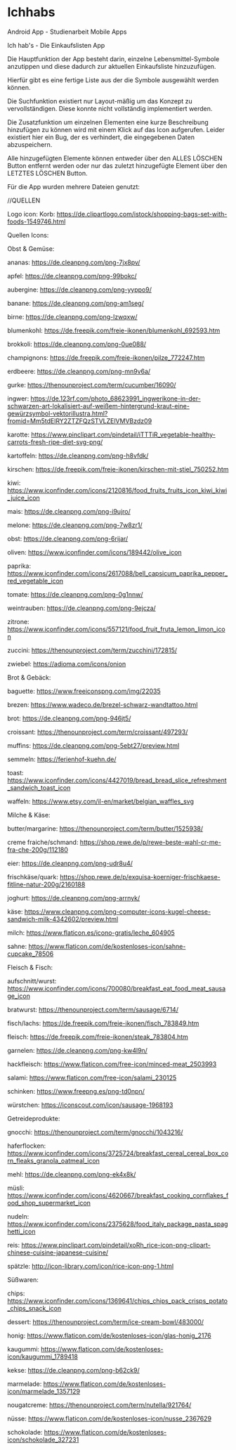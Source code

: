 # Ichhabs
Android App - Studienarbeit Mobile Apps

Ich hab's - Die Einkaufslisten App

Die Hauptfunktion der App besteht darin, einzelne Lebensmittel-Symbole anzutippen und diese dadurch zur aktuellen
Einkaufsliste hinzuzufügen.

Hierfür gibt es eine fertige Liste aus der die Symbole ausgewählt werden können.

Die Suchfunktion existiert nur Layout-mäßig um das Konzept zu vervollständigen. Diese konnte nicht vollständig implementiert werden.

Die Zusatzfunktion um einzelnen Elementen eine kurze Beschreibung hinzufügen zu können wird mit einem Klick auf das
Icon aufgerufen. Leider existiert hier ein Bug, der es verhindert, die eingegebenen Daten abzuspeichern.

Alle hinzugefügten Elemente können entweder über den ALLES LÖSCHEN Button entfernt werden oder nur das zuletzt hinzugefügte
Element über den LETZTES LÖSCHEN Button.

Für die App wurden mehrere Dateien genutzt:

//QUELLEN

Logo icon:
Korb: https://de.clipartlogo.com/istock/shopping-bags-set-with-foods-1549746.html

Quellen Icons:

Obst & Gemüse:

ananas: https://de.cleanpng.com/png-7jx8pv/

apfel: https://de.cleanpng.com/png-99bokc/

aubergine: https://de.cleanpng.com/png-yyppo9/

banane: https://de.cleanpng.com/png-am1seg/

birne: https://de.cleanpng.com/png-lzwqxw/

blumenkohl: https://de.freepik.com/freie-ikonen/blumenkohl_692593.htm

brokkoli: https://de.cleanpng.com/png-0ue088/

champignons: https://de.freepik.com/freie-ikonen/pilze_772247.htm

erdbeere: https://de.cleanpng.com/png-mn9v6a/

gurke: https://thenounproject.com/term/cucumber/16090/

ingwer: https://de.123rf.com/photo_68623991_ingwerikone-in-der-schwarzen-art-lokalisiert-auf-weißem-hintergrund-kraut-eine-gewürzsymbol-vektorillustra.html?fromid=Mm5tdElRY2ZTZFQzSTVLZElVMVBzdz09

karotte: https://www.pinclipart.com/pindetail/iTTTiR_vegetable-healthy-carrots-fresh-ripe-diet-svg-png/

kartoffeln: https://de.cleanpng.com/png-h8vfdk/

kirschen: https://de.freepik.com/freie-ikonen/kirschen-mit-stiel_750252.htm

kiwi: https://www.iconfinder.com/icons/2120816/food_fruits_fruits_icon_kiwi_kiwi_juice_icon

mais: https://de.cleanpng.com/png-i9ujro/

melone: https://de.cleanpng.com/png-7w8zr1/

obst: https://de.cleanpng.com/png-6rijar/

oliven: https://www.iconfinder.com/icons/189442/olive_icon

paprika: https://www.iconfinder.com/icons/2617088/bell_capsicum_paprika_pepper_red_vegetable_icon

tomate: https://de.cleanpng.com/png-0g1nnw/

weintrauben: https://de.cleanpng.com/png-9ejcza/

zitrone: https://www.iconfinder.com/icons/557121/food_fruit_fruta_lemon_limon_icon

zuccini: https://thenounproject.com/term/zucchini/172815/

zwiebel: https://adioma.com/icons/onion


Brot & Gebäck:

baguette: https://www.freeiconspng.com/img/22035

brezen: https://www.wadeco.de/brezel-schwarz-wandtattoo.html

brot: https://de.cleanpng.com/png-946jt5/

croissant: https://thenounproject.com/term/croissant/497293/

muffins: https://de.cleanpng.com/png-5ebt27/preview.html

semmeln: https://ferienhof-kuehn.de/

toast: https://www.iconfinder.com/icons/4427019/bread_bread_slice_refreshment_sandwich_toast_icon

waffeln: https://www.etsy.com/il-en/market/belgian_waffles_svg


Milche & Käse:

butter/margarine: https://thenounproject.com/term/butter/1525938/

creme fraiche/schmand: https://shop.rewe.de/p/rewe-beste-wahl-cr-me-fra-che-200g/112180

eier: https://de.cleanpng.com/png-udr8u4/

frischkäse/quark: https://shop.rewe.de/p/exquisa-koerniger-frischkaese-fitline-natur-200g/2160188

joghurt: https://de.cleanpng.com/png-arrnyk/

käse: https://www.cleanpng.com/png-computer-icons-kugel-cheese-sandwich-milk-4342602/preview.html

milch: https://www.flaticon.es/icono-gratis/leche_604905

sahne: https://www.flaticon.com/de/kostenloses-icon/sahne-cupcake_78506


Fleisch & Fisch:

aufschnitt/wurst: https://www.iconfinder.com/icons/700080/breakfast_eat_food_meat_sausage_icon

bratwurst: https://thenounproject.com/term/sausage/6714/

fisch/lachs: https://de.freepik.com/freie-ikonen/fisch_783849.htm

fleisch: https://de.freepik.com/freie-ikonen/steak_783804.htm

garnelen: https://de.cleanpng.com/png-kw4l9n/

hackfleisch: https://www.flaticon.com/free-icon/minced-meat_2503993

salami: https://www.flaticon.com/free-icon/salami_230125

schinken: https://www.freepng.es/png-td0npn/

würstchen: https://iconscout.com/icon/sausage-1968193


Getreideprodukte:

gnocchi: https://thenounproject.com/term/gnocchi/1043216/

haferflocken: https://www.iconfinder.com/icons/3725724/breakfast_cereal_cereal_box_corn_fleaks_granola_oatmeal_icon

mehl: https://de.cleanpng.com/png-ek4x8k/

müsli: https://www.iconfinder.com/icons/4620667/breakfast_cooking_cornflakes_food_shop_supermarket_icon

nudeln: https://www.iconfinder.com/icons/2375628/food_italy_package_pasta_spaghetti_icon

reis: https://www.pinclipart.com/pindetail/xoRh_rice-icon-png-clipart-chinese-cuisine-japanese-cuisine/

spätzle: http://icon-library.com/icon/rice-icon-png-1.html


Süßwaren:

chips: https://www.iconfinder.com/icons/1369641/chips_chips_pack_crisps_potato_chips_snack_icon

dessert: https://thenounproject.com/term/ice-cream-bowl/483000/

honig: https://www.flaticon.com/de/kostenloses-icon/glas-honig_2176

kaugummi: https://www.flaticon.com/de/kostenloses-icon/kaugummi_1789418

kekse: https://de.cleanpng.com/png-b62ck9/

marmelade: https://www.flaticon.com/de/kostenloses-icon/marmelade_1357129

nougatcreme: https://thenounproject.com/term/nutella/921764/

nüsse: https://www.flaticon.com/de/kostenloses-icon/nusse_2367629

schokolade: https://www.flaticon.com/de/kostenloses-icon/schokolade_327231
